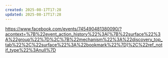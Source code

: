 ```yaml
---
created: 2025-08-17T17:28
updated: 2025-08-17T17:28
---
```

https://www.facebook.com/events/745490481380090/?acontext=%7B%22event_action_history%22%3A[%7B%22surface%22%3A%22group%22%7D%2C%7B%22mechanism%22%3A%22discovery_top_tab%22%2C%22surface%22%3A%22bookmark%22%7D]%2C%22ref_notif_type%22%3Anull%7D